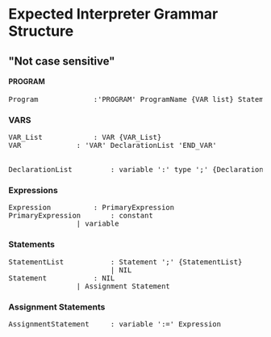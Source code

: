 #  Expected Interpreter Grammar Structure
## "Not case sensitive"


#### PROGRAM 
<pre>
Program				:'PROGRAM' ProgramName {VAR_list} StatementList 'END_PROGRAM'
</pre>



### VARS
<pre>
VAR_List			: VAR {VAR_List} 
VAR				: 'VAR' DeclarationList 'END_VAR'
				
				
DeclarationList			: variable ':' type ';' {DeclarationList}
</pre>	



### Expressions
<pre>
Expression			: PrimaryExpression
PrimaryExpression		: constant
				| variable
</pre>

### Statements
<pre>
StatementList			: Statement ';' {StatementList}
						| NIL
Statement			: NIL
				| Assignment Statement
</pre>


### Assignment Statements
<pre>
AssignmentStatement		: variable ':=' Expression
</pre>